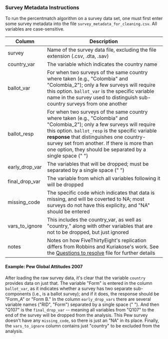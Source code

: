 ### Survey Metadata Instructions

To run the percentmatch algorithm on a survey data set, one must first enter some survey metadata into the file `survey_metadata_for_cleaning.csv`. All variables are case-sensitive.

Column | Description
----- | --------
survey | Name of the survey data file, excluding the file extension (.csv, .dta, .sav)
country_var | The variable which indicates the country name 
ballot_var | For when two surveys of the same country where taken (e.g., "Colombia" and "Colombia_2"); only a few surveys will require this option. `ballot_var` is the specific variable name in the survey used to distinguish sub-country surveys from one another 
ballot_resp | For when two surveys of the same country where taken (e.g., "Colombia" and "Colombia_2"); only a few surveys will require this option.  `ballot_resp` is the specific variable **response** that distinguishes one country-survey set from another. If there is more than one option, they should be separated by a single space (" ") 
early_drop_var | The variables that will be dropped; must be separated by a single space (" ")
final_drop_var | The variable from which all variables following it will be dropped
missing_code | The specific code which indicates that data is missing, and will be coverted to NA; most surveys do not have this explicity, and "NA" should be entered 
vars_to_ignore | This includes the country_var, as well as "country," along with other variables that are not to be dropped, but just ignored
notes | Notes on how FiveThirtyEight's replication differs from Robbins and Kuriakose's work. See the [Questions to resolve](https://github.com/andrewflowers/survey-fraud/blob/master/questions_to_resolve.md) file for further details

#### Example: Pew Global Attitudes 2007

After loading the raw survey data, it's clear that the variable `country` provides data on just that. The variable "Form" is entered in the column `ballot_var`, as it indicates whether a survey has two separate sub-components (i.e., is a ballot survey); and if it does, the response should be "Form_A" or "Form B." In the column `early_drop_vars` there are several variable names ("RID", "Form") separated by a single space (" "). And then "Q107" is the `final_drop_var` -- meaning all variables from "Q107" to the end of the survey will be dropped from the analysis. This Pew survey doesn't have any `missing_code`, so there is just an "NA" in its place. Finally, the `vars_to_ignore` column contains just "country" to be excluded from the analysis.

